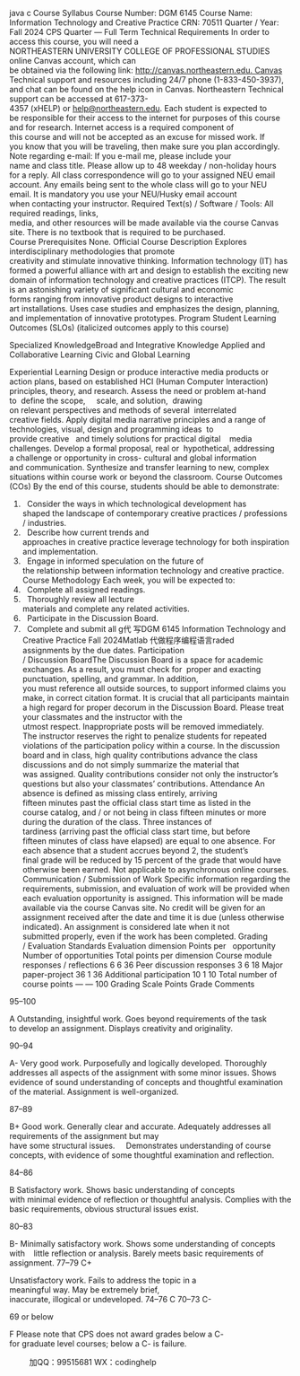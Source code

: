 java c
Course Syllabus
Course Number:
DGM 6145
Course Name:
Information Technology and Creative Practice
CRN:
70511
Quarter / Year:
Fall 2024 CPS Quarter — Full Term
Technical Requirements
In order to access this course, you will need a NORTHEASTERN UNIVERSITY COLLEGE OF
PROFESSIONAL STUDIES online Canvas account, which can be obtained via the following link: http://canvas.northeastern.edu. Canvas Technical support and resources including 24/7
phone (1-833-450-3937), and chat can be found on the help icon in Canvas. Northeastern Technical support can be accessed at 617-373-4357 (xHELP) or help@northeastern.edu.
Each student is expected to be responsible for their access to the internet for purposes of this course and for research. Internet access is a required component of this course and will not be accepted as an excuse for missed work. If you know that you will be traveling, then make sure you plan accordingly.
Note regarding e-mail: If you e-mail me, please include your name and class title. Please allow up to 48 weekday / non-holiday hours for a reply. All class correspondence will go to your assigned NEU email account. Any emails being sent to the whole class will go to your NEU email. It is mandatory you use your NEU/Husky email account when contacting your instructor.
Required Text(s) / Software / Tools:
All required readings, links, media, and other resources will be made available via the course Canvas site. There is no textbook that is required to be purchased.
Course Prerequisites
None.
Official Course Description
Explores interdisciplinary methodologies that promote creativity and stimulate innovative thinking. Information technology (IT) has formed a powerful alliance with art and design to establish the exciting new domain of information technology and creative practices (ITCP). The result is an astonishing variety of significant cultural and economic forms ranging from innovative product designs to interactive art installations. Uses case studies and emphasizes the design, planning, and implementation of innovative prototypes.
Program Student Learning Outcomes (SLOs) (italicized outcomes apply to this course)

Specialized KnowledgeBroad and Integrative Knowledge
Applied and
Collaborative
Learning
Civic and
Global
Learning

Experiential Learning
Design or produce interactive media
products or action plans, based on
established HCI
(Human Computer Interaction)
principles, theory, and research.
Assess the need or problem at-hand to  define the scope,     scale, and solution,  drawing on relevant perspectives and
methods of several  interrelated creative fields.
Apply digital media narrative principles and a range of
technologies, visual, design and
programming ideas  to provide creative   and timely solutions for practical digital    media challenges.
Develop a formal proposal, real or  hypothetical,
addressing a challenge or
opportunity in cross- cultural and global
information and communication.
Synthesize and
transfer learning to new, complex
situations within course work or
beyond the classroom.
Course Outcomes (COs)
By the end of this course, students should be able to demonstrate:
1.   Consider the ways in which technological development has shaped the landscape of contemporary creative practices / professions / industries.
2.   Describe how current trends and approaches in creative practice leverage technology for both inspiration and implementation.
3.   Engage in informed speculation on the future of the relationship between information technology and creative practice.
Course Methodology
Each week, you will be expected to:
1.   Complete all assigned readings.
2.   Thoroughly review all lecture materials and complete any related activities.
3.   Participate in the Discussion Board.
4.   Complete and submit all g代 写DGM 6145 Information Technology and Creative Practice Fall 2024Matlab
代做程序编程语言raded assignments by the due dates.
Participation / Discussion BoardThe Discussion Board is a space for academic exchanges. As a result, you must check for  proper and exacting punctuation, spelling, and grammar. In addition, you must reference all outside sources, to support informed claims you make, in correct citation format. It is crucial that all participants maintain a high regard for proper decorum in the Discussion Board.
Please treat your classmates and the instructor with the utmost respect. Inappropriate posts will be removed immediately. The instructor reserves the right to penalize students for repeated violations of the participation policy within a course.
In the discussion board and in class, high quality contributions advance the class discussions and do not simply summarize the material that was assigned. Quality contributions consider not only the instructor’s questions but also your classmates’ contributions.
Attendance
An absence is defined as missing class entirely, arriving fifteen minutes past the official class start time as listed in the course catalog, and / or not being in class fifteen minutes or more during the duration of the class. Three instances of tardiness (arriving past the official class start time, but before fifteen minutes of class have elapsed) are equal to one absence. For each absence that a student accrues beyond 2, the student’s final grade will be reduced by 15 percent of the grade that would have otherwise been earned. Not applicable to asynchronous online courses.
Communication / Submission of Work
Specific information regarding the requirements, submission, and evaluation of work will be provided when each evaluation opportunity is assigned. This information will be made available via the course Canvas site.
No credit will be given for an assignment received after the date and time it is due (unless otherwise indicated). An assignment is considered late when it not submitted properly, even if the work has been completed.
Grading / Evaluation Standards
Evaluation dimension
Points per   opportunity
Number of
opportunities
Total points
per dimension
Course module responses / reflections
6
6
36
Peer discussion responses
3
6
18
Major paper-project
36
1
36
Additional participation
10
1
10
Total number of course points
—
—
100
Grading Scale
Points
Grade
Comments

95–100

A
Outstanding, insightful work. Goes beyond requirements of the task to develop an assignment. Displays creativity and originality.


90–94


A-
Very good work. Purposefully and logically developed. Thoroughly
addresses all aspects of the assignment with some minor issues. Shows
evidence of sound understanding of concepts and thoughtful examination of the material. Assignment is well-organized.


87–89


B+
Good work. Generally clear and accurate. Adequately addresses all
requirements of the assignment but may have some structural issues.     Demonstrates understanding of course concepts, with evidence of some thoughtful examination and reflection.

84–86

B
Satisfactory work. Shows basic understanding of concepts with minimal evidence of reflection or thoughtful analysis. Complies with the basic
requirements, obvious structural issues exist.


80–83

B-
Minimally satisfactory work. Shows some understanding of concepts with    little reflection or analysis. Barely meets basic requirements of assignment.
77–79
C+

Unsatisfactory work. Fails to address the topic in a meaningful way. May be extremely brief, inaccurate, illogical or undeveloped.
74–76
C
70–73
C-

69 or below

F
Please note that CPS does not award grades below a C- for graduate level courses; below a C- is failure.







         
加QQ：99515681  WX：codinghelp
